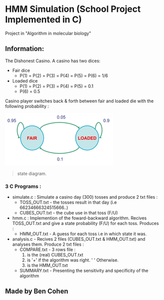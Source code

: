 # HMM Simulation (School Project Implemented in C)
Project in "Algorithm in molecular biology"

## Information:
The Dishonest Casino. A casino has two dices:
- Fair dice
  - P(1) = P(2) = P(3) = P(4) = P(5) = P(6) = 1/6
- Loaded dice
  - P(1) = P(2) = P(3) = P(4) = P(5) = 0.1
  - P(6) = 0.5
  
Casino player switches back & forth between fair and loaded die with the following probability :

![](https://github.com/bencoz/HMM-Simulation/blob/master/hmm_pic_1.jpg)
> state diagram.

### 3 C Programs :
- simulate.c : Simulate a casino day (300) tosses and produce 2 txt files :
  - TOSS_OUT.txt -  the tosses result in that day (i.e 66234666324515666..)
  - CUBES_OUT.txt - the cube use in that toss (F/U)
- hmm.c : Implemention of the foward-backward algorithm. Recives TOSS_OUT.txt and give a state probability (F/U) for each toss. Produces :
  - HMM_OUT.txt - A guess for each toss i.e in which state it was.
- analysis.c - Recives 2 files (CUBES_OUT.txt & HMM_OUT.txt) and analyses them. Produce 2 txt files :
  - COMPARE.txt - 3 rows file :
    1. is the (real) CUBES_OUT.txt
    2. is '+' if the algorithm was right. ' ' Otherwise. 
    3. is the HMM_OUT.txt
  - SUMMARY.txt - Presenting the sensitivity and specificity of the algorithm

## Made by Ben Cohen
